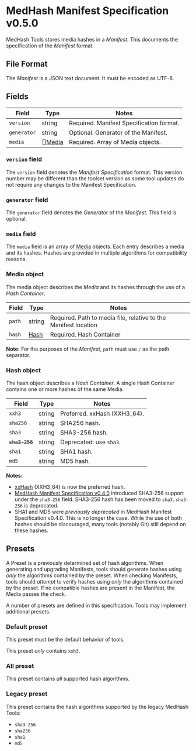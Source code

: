 # MedHash Manifest Specification v0.5.0

MedHash Tools stores media hashes in a _Manifest_.
This documents the specification of the _Manifest_ format.

## File Format

The _Manifest_ is a JSON text document.
It must be encoded as UTF-8.

## Fields

| Field       | Type        | Notes                                    |
|-------------|-------------|------------------------------------------|
| `version`   | string      | Required. Manifest Specification format. |
| `generator` | string      | Optional. Generator of the Manifest.     |
| `media`     | \[\][Media] | Required. Array of Media objects.        |

### `version` field

The `version` field denotes the _Manifest Specification_ format.
This version number may be different than the toolset version as some tool updates do not require
any changes to the Manifest Specification.

### `generator` field

The `generator` field denotes the _Generator_ of the _Manifest_.
This field is optional.

### `media` field

The `media` field is an array of [Media](#media-object) objects.
Each entry describes a media and its hashes.
Hashes are provided in multiple algorithms for compatibility reasons.

### Media object

The media object describes the _Media_ and its hashes through the use of a _Hash Container_.

| Field  | Type   | Notes                                                           |
|--------|--------|-----------------------------------------------------------------|
| `path` | string | Required. Path to media file, relative to the Manifest location |
| `hash` | [Hash] | Required. Hash Container                                        |

**Note:** For the purposes of the _Manifest_, `path` must use `/` as the path separator.

### Hash object

The hash object describes a _Hash Container_.
A single Hash Container contains one or more hashes of the same Media.

| Field          | Type   | Notes                        |
|----------------|--------|------------------------------|
| `xxh3`         | string | Preferred. xxHash (XXH3_64). |
| `sha256`       | string | SHA256 hash.                 |
| `sha3`         | string | SHA3-256 hash.               |
| ~~`sha3-256`~~ | string | Deprecated: use `sha3`.      |
| `sha1`         | string | SHA1 hash.                   |
| `md5`          | string | MD5 hash.                    |

**Notes:**

- [xxHash] (XXH3_64) is now the preferred hash.
- [MedHash Manifest Specification v0.4.0] introduced SHA3-256 support under the `sha3-256` field.
  SHA3-256 hash has been moved to `sha3`.
  `sha3-256` is deprecated.
- SHA1 and MD5 were _previously deprecated_ in MedHash Manifest Specification v0.4.0.
  This is no longer the case.
  While the use of both hashes should be discouraged, many tools (notably Git) still depend on
  these hashes.

## Presets

A Preset is a previously determined set of hash algorithms.
When generating and upgrading Manifests, tools should generate hashes using _only_ the algorithms
contained by the preset.
When checking Manifests, tools should _attempt_ to verify hashes using _only_ the algorithms
contained by the preset.
If no compatible hashes are present in the Manifest, the Media passes the check.

A number of presets are defined in this specification.
Tools may implement additional presets.

### Default preset

This preset must be the default behavior of tools.

This preset _only_ contains `xxh3`.

### All preset

This preset contains _all_ supported hash algorithms.

### Legacy preset

This preset contains the hash algorithms supported by the legacy MedHash Tools:

- `sha3-256`
- `sha256`
- `sha1`
- `md5`

[Media]: #media-object
[Hash]: #hash-object
[xxHash]: https://xxhash.com/
[MedHash Manifest Specification v0.4.0]: https://github.com/Ghifari160/medhash-tools/tree/0b85f13fbabd6e724efe4ea872e08b60ef48da89/spec/0.4.0
